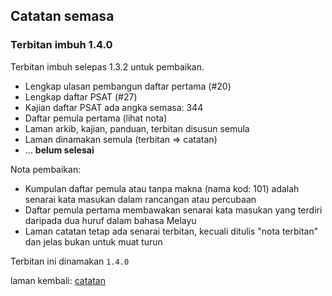---
---

## Catatan semasa

### Terbitan imbuh 1.4.0

Terbitan imbuh selepas 1.3.2 untuk pembaikan.

* Lengkap ulasan pembangun daftar pertama (#20)
* Lengkap daftar PSAT (#27)
* Kajian daftar PSAT ada angka semasa: 344
* Daftar pemula pertama (lihat nota)
* Laman arkib, kajian, panduan, terbitan disusun semula
* Laman dinamakan semula (terbitan => catatan)
* ... **belum selesai**

Nota pembaikan:

* Kumpulan daftar pemula atau tanpa makna (nama kod: 101)
adalah senarai kata masukan dalam rancangan atau percubaan
* Daftar pemula pertama membawakan senarai kata masukan
yang terdiri daripada dua huruf dalam bahasa Melayu
* Laman catatan tetap ada senarai terbitan, kecuali ditulis
"nota terbitan" dan jelas bukan untuk muat turun

Terbitan ini dinamakan `1.4.0`

laman kembali: [catatan][0]

  [0]: index.md
